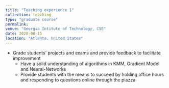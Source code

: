 ```yaml
---
title: "Teaching experience 1"
collection: teaching
type: "graduate course"
permalink: 
venue: "Georgia Intitute of Technology, CSE"
date: 2020-08-15
location: "Atlanta, United States"
---
```


* Grade students’ projects and exams and provide feedback to facilitate improvement
    * Have a solid understanding of algorithms in KMM, Gradient Model and Neural-Networks
    * Provide students with the means to succeed by holding office hours and responding to questions online through the piazza
